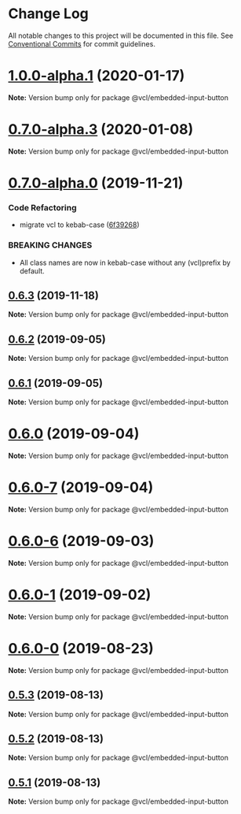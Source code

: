 # Change Log

All notable changes to this project will be documented in this file.
See [Conventional Commits](https://conventionalcommits.org) for commit guidelines.

# [1.0.0-alpha.1](https://github.com/vcl/embedded-input-button/compare/v0.7.0-alpha.3...v1.0.0-alpha.1) (2020-01-17)

**Note:** Version bump only for package @vcl/embedded-input-button





# [0.7.0-alpha.3](https://github.com/vcl/embedded-input-button/compare/v0.7.0-alpha.0...v0.7.0-alpha.3) (2020-01-08)

**Note:** Version bump only for package @vcl/embedded-input-button





# [0.7.0-alpha.0](https://github.com/vcl/embedded-input-button/compare/v0.6.2...v0.7.0-alpha.0) (2019-11-21)


### Code Refactoring

* migrate vcl to kebab-case ([6f39268](https://github.com/vcl/embedded-input-button/commit/6f39268fe95b3f48d44da527e7e283e97eca04cd))


### BREAKING CHANGES

* All class names are now in kebab-case without any (vcl)prefix by default.





## [0.6.3](https://github.com/vcl/embedded-input-button/compare/v0.6.2...v0.6.3) (2019-11-18)

**Note:** Version bump only for package @vcl/embedded-input-button





## [0.6.2](https://github.com/vcl/embedded-input-button/compare/v0.6.1...v0.6.2) (2019-09-05)

**Note:** Version bump only for package @vcl/embedded-input-button





## [0.6.1](https://github.com/vcl/embedded-input-button/compare/v0.6.0...v0.6.1) (2019-09-05)

**Note:** Version bump only for package @vcl/embedded-input-button





# [0.6.0](https://github.com/vcl/embedded-input-button/compare/v0.6.0-7...v0.6.0) (2019-09-04)

**Note:** Version bump only for package @vcl/embedded-input-button





# [0.6.0-7](https://github.com/vcl/embedded-input-button/compare/v0.6.0-5...v0.6.0-7) (2019-09-04)

**Note:** Version bump only for package @vcl/embedded-input-button





# [0.6.0-6](https://github.com/vcl/embedded-input-button/compare/v0.6.0-5...v0.6.0-6) (2019-09-03)

**Note:** Version bump only for package @vcl/embedded-input-button





# [0.6.0-1](https://github.com/vcl/embedded-input-button/compare/v0.6.0-0...v0.6.0-1) (2019-09-02)

**Note:** Version bump only for package @vcl/embedded-input-button





# [0.6.0-0](https://github.com/vcl/embedded-input-button/compare/v0.5.4...v0.6.0-0) (2019-08-23)

**Note:** Version bump only for package @vcl/embedded-input-button





## [0.5.3](https://github.com/vcl/embedded-input-button/compare/v0.5.1...v0.5.3) (2019-08-13)

**Note:** Version bump only for package @vcl/embedded-input-button





## [0.5.2](https://github.com/vcl/embedded-input-button/compare/v0.5.1...v0.5.2) (2019-08-13)

**Note:** Version bump only for package @vcl/embedded-input-button





## [0.5.1](https://github.com/vcl/embedded-input-button/compare/v0.5.0...v0.5.1) (2019-08-13)

**Note:** Version bump only for package @vcl/embedded-input-button
